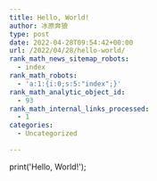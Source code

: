 ```yaml
---
title: Hello, World!
author: 冰原奔狼
type: post
date: 2022-04-28T09:54:42+00:00
url: /2022/04/28/hello-world/
rank_math_news_sitemap_robots:
  - index
rank_math_robots:
  - 'a:1:{i:0;s:5:"index";}'
rank_math_analytic_object_id:
  - 93
rank_math_internal_links_processed:
  - 1
categories:
  - Uncategorized

---
```

<p class="has-base-background-color has-background">
  print('Hello, World!');
</p>